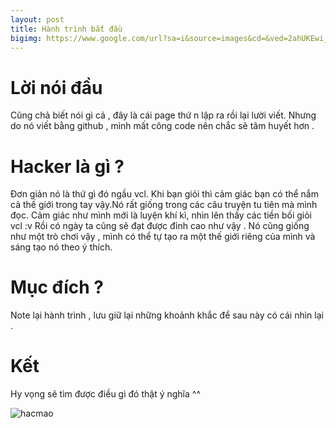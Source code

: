 ```yaml
---
layout: post
title: Hành trình bắt đầu
bigimg: https://www.google.com/url?sa=i&source=images&cd=&ved=2ahUKEwi_jPv9q8jiAhVPFYgKHcpSBcQQjRx6BAgBEAU&url=http%3A%2F%2Fkhoahocphattrien.vn%2Fkhoa-hoc-thuong-thuc%2Fmeo-da-duoc-chung-minh-khong-phai-la-sat-thu-diet-chuot%2F2018100110102636p160c921.htm&psig=AOvVaw02AcLc587vWkwnqmzytaUC&ust=1559479752758468
---
```


# Lời nói đầu  
Cũng chả biết nói gì cả , đây là cái page thứ n lập ra rồi lại lười viết. Nhưng do nó viết bằng github , mình mất công code nên chắc sẽ tâm huyết hơn . 
  
# Hacker là gì ?  
Đơn giản nó là thứ gì đó ngầu vcl. Khi bạn giỏi thì cảm giác bạn có thể nắm cả thế giới trong tay vậy.Nó rất giống trong các câu truyện tu tiên mà mình đọc. Cảm giác như mình mới là luyện khí kì, nhìn lên thấy các tiền bối giỏi vcl :v Rồi có ngày ta cũng sẽ đạt được đỉnh cao như vậy . Nó cũng giống như một trò chơi vậy , mình có thể tự tạo ra một thế giới riêng của mình và sáng tạo nó theo ý thích.
  
# Mục đích ?  
Note lại hành trình , lưu giữ lại những khoảnh khắc để sau này có cái nhìn lại .
  
# Kết  
Hy vọng sẽ tìm được điều gì đó thật ý nghĩa ^^ 
   
![hacmao](https://image.giaoducthoidai.vn/dataimages/201101/original/images460538_images424199_470369ca_cat43.jpg?width=500)

